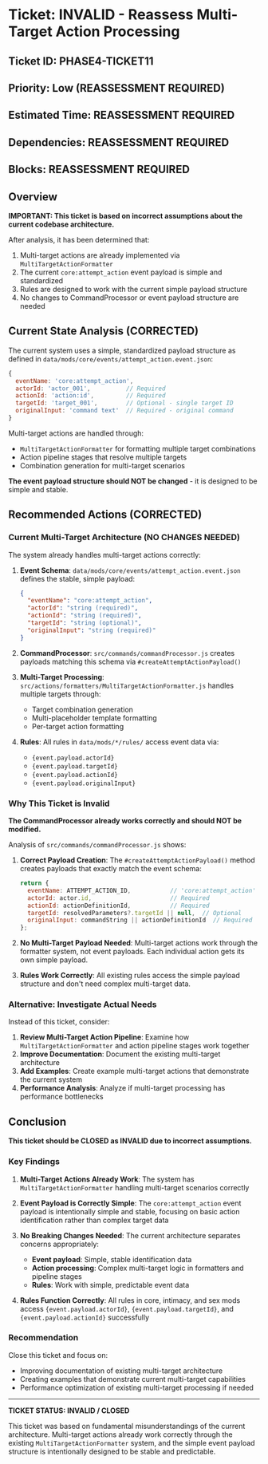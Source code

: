# Ticket: INVALID - Reassess Multi-Target Action Processing

## Ticket ID: PHASE4-TICKET11

## Priority: Low (REASSESSMENT REQUIRED)

## Estimated Time: REASSESSMENT REQUIRED

## Dependencies: REASSESSMENT REQUIRED

## Blocks: REASSESSMENT REQUIRED

## Overview

**IMPORTANT: This ticket is based on incorrect assumptions about the current codebase architecture.**

After analysis, it has been determined that:
1. Multi-target actions are already implemented via `MultiTargetActionFormatter`
2. The current `core:attempt_action` event payload is simple and standardized
3. Rules are designed to work with the current simple payload structure
4. No changes to CommandProcessor or event payload structure are needed

## Current State Analysis (CORRECTED)

The current system uses a simple, standardized payload structure as defined in `data/mods/core/events/attempt_action.event.json`:

```javascript
{
  eventName: 'core:attempt_action',
  actorId: 'actor_001',          // Required
  actionId: 'action:id',         // Required  
  targetId: 'target_001',        // Optional - single target ID
  originalInput: 'command text'  // Required - original command
}
```

Multi-target actions are handled through:
- `MultiTargetActionFormatter` for formatting multiple target combinations
- Action pipeline stages that resolve multiple targets 
- Combination generation for multi-target scenarios

**The event payload structure should NOT be changed** - it is designed to be simple and stable.

## Recommended Actions (CORRECTED)

### Current Multi-Target Architecture (NO CHANGES NEEDED)

The system already handles multi-target actions correctly:

1. **Event Schema**: `data/mods/core/events/attempt_action.event.json` defines the stable, simple payload:
   ```json
   {
     "eventName": "core:attempt_action",
     "actorId": "string (required)",
     "actionId": "string (required)", 
     "targetId": "string (optional)",
     "originalInput": "string (required)"
   }
   ```

2. **CommandProcessor**: `src/commands/commandProcessor.js` creates payloads matching this schema via `#createAttemptActionPayload()`

3. **Multi-Target Processing**: `src/actions/formatters/MultiTargetActionFormatter.js` handles multiple targets through:
   - Target combination generation
   - Multi-placeholder template formatting
   - Per-target action formatting

4. **Rules**: All rules in `data/mods/*/rules/` access event data via:
   - `{event.payload.actorId}`
   - `{event.payload.targetId}`
   - `{event.payload.actionId}`
   - `{event.payload.originalInput}`

### Why This Ticket is Invalid

**The CommandProcessor already works correctly and should NOT be modified.**

Analysis of `src/commands/commandProcessor.js` shows:

1. **Correct Payload Creation**: The `#createAttemptActionPayload()` method creates payloads that exactly match the event schema:
   ```javascript
   return {
     eventName: ATTEMPT_ACTION_ID,           // 'core:attempt_action'
     actorId: actor.id,                      // Required
     actionId: actionDefinitionId,           // Required  
     targetId: resolvedParameters?.targetId || null,  // Optional
     originalInput: commandString || actionDefinitionId  // Required
   };
   ```

2. **No Multi-Target Payload Needed**: Multi-target actions work through the formatter system, not event payloads. Each individual action gets its own simple payload.

3. **Rules Work Correctly**: All existing rules access the simple payload structure and don't need complex multi-target data.

### Alternative: Investigate Actual Needs

Instead of this ticket, consider:

1. **Review Multi-Target Action Pipeline**: Examine how `MultiTargetActionFormatter` and action pipeline stages work together
2. **Improve Documentation**: Document the existing multi-target architecture  
3. **Add Examples**: Create example multi-target actions that demonstrate the current system
4. **Performance Analysis**: Analyze if multi-target processing has performance bottlenecks

## Conclusion

**This ticket should be CLOSED as INVALID due to incorrect assumptions.**

### Key Findings

1. **Multi-Target Actions Already Work**: The system has `MultiTargetActionFormatter` handling multi-target scenarios correctly

2. **Event Payload is Correctly Simple**: The `core:attempt_action` event payload is intentionally simple and stable, focusing on basic action identification rather than complex target data

3. **No Breaking Changes Needed**: The current architecture separates concerns appropriately:
   - **Event payload**: Simple, stable identification data
   - **Action processing**: Complex multi-target logic in formatters and pipeline stages  
   - **Rules**: Work with simple, predictable event data

4. **Rules Function Correctly**: All rules in core, intimacy, and sex mods access `{event.payload.actorId}`, `{event.payload.targetId}`, and `{event.payload.actionId}` successfully

### Recommendation

Close this ticket and focus on:
- Improving documentation of existing multi-target architecture
- Creating examples that demonstrate current multi-target capabilities
- Performance optimization of existing multi-target processing if needed

---

**TICKET STATUS: INVALID / CLOSED**

This ticket was based on fundamental misunderstandings of the current architecture. Multi-target actions already work correctly through the existing `MultiTargetActionFormatter` system, and the simple event payload structure is intentionally designed to be stable and predictable.


